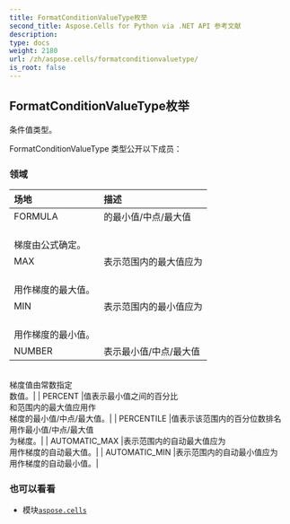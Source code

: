 ```yaml
---
title: FormatConditionValueType枚举
second_title: Aspose.Cells for Python via .NET API 参考文献
description:
type: docs
weight: 2180
url: /zh/aspose.cells/formatconditionvaluetype/
is_root: false
---
```

## FormatConditionValueType枚举
条件值类型。



FormatConditionValueType 类型公开以下成员：

### 领域
|场地|描述|
| :- | :- |
| FORMULA |的最小值/中点/最大值<br/>梯度由公式确定。|
| MAX |表示范围内的最大值应为<br/>用作梯度的最大值。|
| MIN |表示范围内的最小值应为<br/>用作梯度的最小值。|
| NUMBER |表示最小值/中点/最大值<br/>梯度值由常数指定<br/>数值。|
| PERCENT |值表示最小值之间的百分比<br/>和范围内的最大值应用作<br/>梯度的最小值/中点/最大值。|
| PERCENTILE |值表示该范围内的百分位数排名<br/>用作最小值/中点/最大值<br/>为梯度。|
| AUTOMATIC_MAX |表示范围内的自动最大值应为<br/>用作梯度的自动最大值。|
| AUTOMATIC_MIN |表示范围内的自动最小值应为<br/>用作梯度的自动最小值。|



### 也可以看看
* 模块[`aspose.cells`](..)
